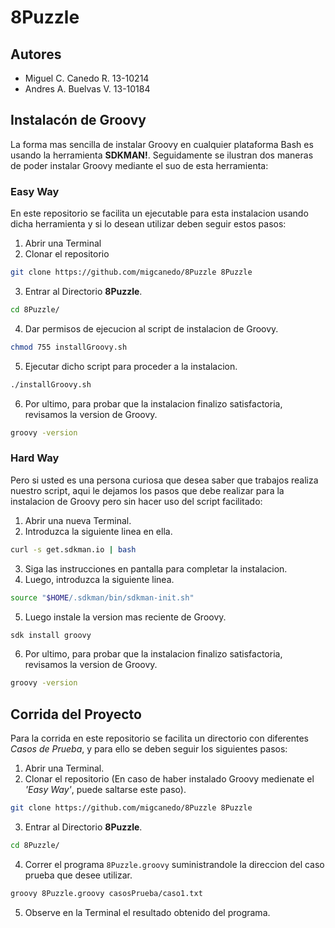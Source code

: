 # 8Puzzle

## Autores
- Miguel C. Canedo R.     13-10214
- Andres A. Buelvas V.    13-10184

## Instalacón de Groovy
  La forma mas sencilla de instalar Groovy en cualquier plataforma Bash es usando la herramienta **SDKMAN!**. Seguidamente se ilustran dos maneras de poder instalar Groovy mediante el suo de esta herramienta:
  
### Easy Way
  En este repositorio se facilita un ejecutable para esta instalacion usando dicha herramienta y si lo desean utilizar deben seguir estos pasos:
  1. Abrir una Terminal
  2. Clonar el repositorio
  ```bash
git clone https://github.com/migcanedo/8Puzzle 8Puzzle
```
  3. Entrar al Directorio **8Puzzle**.
  ```bash
cd 8Puzzle/
```
  4. Dar permisos de ejecucion al script de instalacion de Groovy.
```bash
chmod 755 installGroovy.sh
```
  5. Ejecutar dicho script para proceder a la instalacion.
```bash
./installGroovy.sh
```
  6. Por ultimo, para probar que la instalacion finalizo satisfactoria, revisamos la version de Groovy.
```bash
groovy -version
```
  
### Hard Way
  Pero si usted es una persona curiosa que desea saber que trabajos realiza nuestro script, aqui le dejamos los pasos que debe realizar para la instalacion de Groovy pero sin hacer uso del script facilitado:
  
  1. Abrir una nueva Terminal.
  2. Introduzca la siguiente linea en ella.
```bash
curl -s get.sdkman.io | bash
```
  3. Siga las instrucciones en pantalla para completar la instalacion.
  4. Luego, introduzca la siguiente linea.
```bash
source "$HOME/.sdkman/bin/sdkman-init.sh"
```
  5. Luego instale la version mas reciente de Groovy.
```bash
sdk install groovy
```
  6. Por ultimo, para probar que la instalacion finalizo satisfactoria, revisamos la version de Groovy.
```bash
groovy -version
```
  

## Corrida del Proyecto
  Para la corrida en este repositorio se facilita un directorio con diferentes *Casos de Prueba*, y para ello se deben seguir los siguientes pasos:
  1. Abrir una Terminal.
  2. Clonar el repositorio (En caso de haber instalado Groovy medienate el *'Easy Way'*, puede saltarse este paso).
```bash
git clone https://github.com/migcanedo/8Puzzle 8Puzzle
```
  3. Entrar al Directorio **8Puzzle**.
```bash
cd 8Puzzle/
```
  4. Correr el programa `8Puzzle.groovy` suministrandole la direccion del caso prueba que desee utilizar.
```bash
groovy 8Puzzle.groovy casosPrueba/caso1.txt
```
  5. Observe en la Terminal el resultado obtenido del programa.
